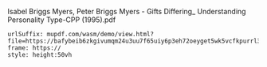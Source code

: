 
Isabel Briggs Myers, Peter Briggs Myers - Gifts Differing_ Understanding Personality Type-CPP (1995).pdf
```custom-frames
urlSuffix: mupdf.com/wasm/demo/view.html?file=https://bafybeib6zkgivumqm24u3uu7f65uiy6p3eh72oeyget5wk5vcfkpurrl3u.ipfs.nftstorage.link
frame: https://
style: height:50vh
```